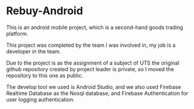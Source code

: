 # Rebuy-Android

This is an android mobile project, which is a second-hand goods trading platform.

This project was completed by the team I was involved in, my job is a developer in the team. 

Due to the project is as the assignment of a subject of UTS the original github repository created by project leader 
is private, so I moved the repository to this one as public. 

The develop tool we used is Android Studio, and we also used Firebase Realtime Database as the Nosql database, and Firebase Authentication for user logging authentication.
